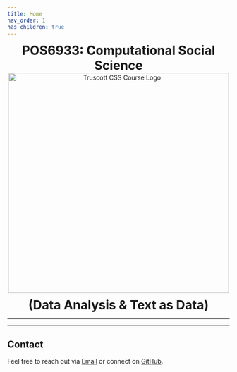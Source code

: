 ```yaml
---
title: Home
nav_order: 1
has_children: true
---
```


<div style="text-align: center; font-size: 28px; font-weight: bold; margin-top: 10px;">
  POS6933: Computational Social Science
  <br>
</div>

<div style="text-align: center;">
  <img src="{{ site.baseurl }}/assets/images/CSS_POLS_UF_Logo.png" alt="Truscott CSS Course Logo" width="500"/>
</div>

<div style="text-align: center; font-size: 28px; font-weight: bold; margin-top: 10px;">
  (Data Analysis &amp; Text as Data)
</div>

---

---

## Contact

Feel free to reach out via [Email](jaketruscott@ufl.edu) or connect on [GitHub](https://jaketruscott.github.io/). 
